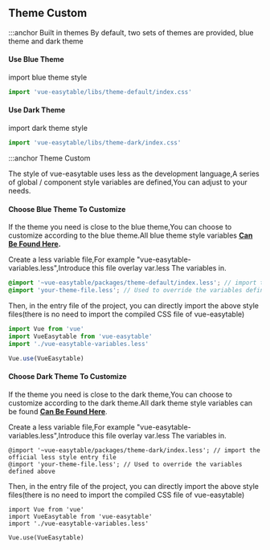 ## Theme Custom

:::anchor Built in themes
By default, two sets of themes are provided, blue theme and dark theme

#### Use Blue Theme

import blue theme style

```ts
import 'vue-easytable/libs/theme-default/index.css'
```

#### Use Dark Theme

import dark theme style

```ts
import 'vue-easytable/libs/theme-dark/index.css'
```

:::anchor Theme Custom

The style of vue-easytable uses less as the development language,A series of global / component style variables are defined,You can adjust to your needs.

#### Choose Blue Theme To Customize

If the theme you need is close to the blue theme,You can choose to customize according to the blue theme.All blue theme style variables **[Can Be Found Here](https://github.com/huangshuwei/vue-easytable/blob/master/packages/theme-default/var.less).**

Create a less variable file,For example "vue-easytable-variables.less",Introduce this file overlay var.less The variables in.

```scss
@import '~vue-easytable/packages/theme-default/index.less'; // import the official less style entry file
@import 'your-theme-file.less'; // Used to override the variables defined above
```

Then, in the entry file of the project, you can directly import the above style files(there is no need to import the compiled CSS file of vue-easytable)

```ts
import Vue from 'vue'
import VueEasytable from 'vue-easytable'
import './vue-easytable-variables.less'

Vue.use(VueEasytable)
```

#### Choose Dark Theme To Customize

If the theme you need is close to the dark theme,You can choose to customize according to the dark theme.All dark theme style variables can be found **[Can Be Found Here](https://github.com/huangshuwei/vue-easytable/blob/master/packages/theme-dark/var.less)**.

Create a less variable file,For example "vue-easytable-variables.less",Introduce this file overlay var.less The variables in.

```
@import '~vue-easytable/packages/theme-dark/index.less'; // import the official less style entry file
@import 'your-theme-file.less'; // Used to override the variables defined above
```

Then, in the entry file of the project, you can directly import the above style files(there is no need to import the compiled CSS file of vue-easytable)

```
import Vue from 'vue'
import VueEasytable from 'vue-easytable'
import './vue-easytable-variables.less'

Vue.use(VueEasytable)
```
